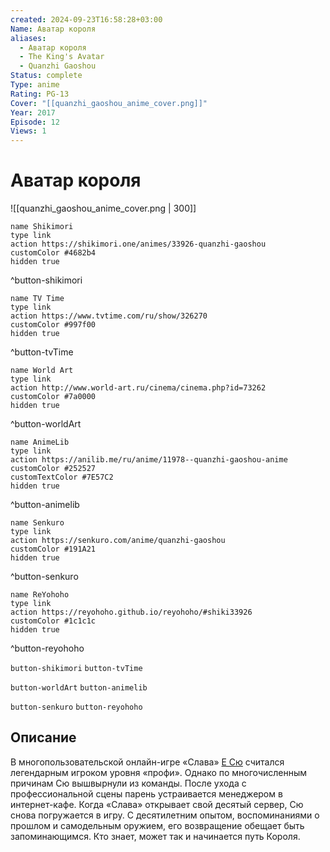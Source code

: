 ```yaml
---
created: 2024-09-23T16:58:28+03:00
Name: Аватар короля
aliases:
  - Аватар короля
  - The King's Avatar
  - Quanzhi Gaoshou
Status: complete
Type: anime
Rating: PG-13
Cover: "[[quanzhi_gaoshou_anime_cover.png]]"
Year: 2017
Episode: 12
Views: 1
---
```


# Аватар короля

![[quanzhi_gaoshou_anime_cover.png | 300]]

```button
name Shikimori
type link
action https://shikimori.one/animes/33926-quanzhi-gaoshou
customColor #4682b4
hidden true
```
^button-shikimori

```button
name TV Time
type link
action https://www.tvtime.com/ru/show/326270
customColor #997f00
hidden true
```
^button-tvTime

```button
name World Art
type link
action http://www.world-art.ru/cinema/cinema.php?id=73262
customColor #7a0000
hidden true
```
^button-worldArt

```button
name AnimeLib
type link
action https://anilib.me/ru/anime/11978--quanzhi-gaoshou-anime
customColor #252527
customTextColor #7E57C2
hidden true
```
^button-animelib

```button
name Senkuro
type link
action https://senkuro.com/anime/quanzhi-gaoshou
customColor #191A21
hidden true
```
^button-senkuro

```button
name ReYohoho
type link
action https://reyohoho.github.io/reyohoho/#shiki33926
customColor #1c1c1c
hidden true
```
^button-reyohoho

`button-shikimori` `button-tvTime`

`button-worldArt` `button-animelib`

`button-senkuro` `button-reyohoho`

## Описание

В многопользовательской онлайн-игре «Слава» [Е Сю](https://shikimori.one/characters/149965-xiu-ye) считался легендарным игроком уровня «профи». Однако по многочисленным причинам Сю вышвырнули из команды. После ухода с профессиональной сцены парень устраивается менеджером в интернет-кафе. Когда «Слава» открывает свой десятый сервер, Сю снова погружается в игру. С десятилетним опытом, воспоминаниями о прошлом и самодельным оружием, его возвращение обещает быть запоминающимся. Кто знает, может так и начинается путь Короля.

